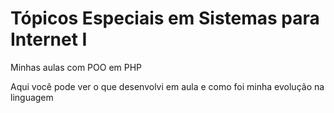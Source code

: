 # Tópicos Especiais em Sistemas para Internet I
Minhas aulas com POO em PHP

Aqui você pode ver o que desenvolvi em aula e como foi minha evolução na linguagem
